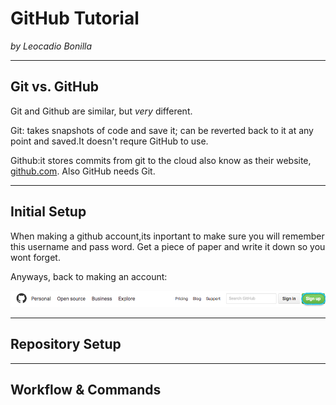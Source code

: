 # GitHub Tutorial

_by Leocadio Bonilla_

---
## Git vs. GitHub

Git and Github are similar, but _very_ different.

Git: takes snapshots of code and save it; can be reverted back to it at any point and saved.It doesn't requre GitHub to use.

Github:it stores commits from git to the cloud also know as their website, [github.com](https://www.github.com). Also GitHub needs Git.

---
## Initial Setup

When making a github account,its inportant to make sure you will remember this username and pass word. Get a piece of paper and write it down so you wont forget. 

Anyways, back to making an account: 


![Alt Text](screenshot-github1.png)




---
## Repository Setup



---
## Workflow & Commands